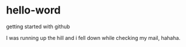 # hello-word
getting started with github

I was running up the hill and i fell down while checking my mail, hahaha.
